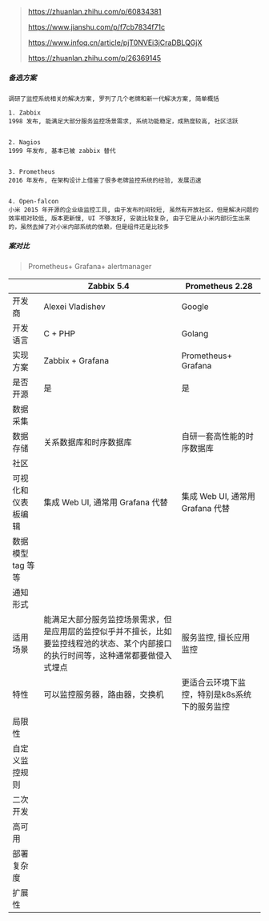 > https://zhuanlan.zhihu.com/p/60834381
>
> https://www.jianshu.com/p/f7cb7834f71c
>
> https://www.infoq.cn/article/pjT0NVEi3jCraDBLQGjX
>
> https://zhuanlan.zhihu.com/p/26369145

##### 备选方案

```
调研了监控系统相关的解决方案, 罗列了几个老牌和新一代解决方案, 简单概括

1. Zabbix
1998 发布, 能满足大部分服务监控场景需求, 系统功能稳定，成熟度较高, 社区活跃


2. Nagios
1999 年发布, 基本已被 zabbix 替代


3. Prometheus
2016 年发布, 在架构设计上借鉴了很多老牌监控系统的经验, 发展迅速


4. Open-falcon
小米 2015 年开源的企业级监控工具, 由于发布时间较短, 虽然有开放社区，但是解决问题的效率相对较低, 版本更新慢, UI 不够友好, 安装比较复杂, 由于它是从小米内部衍生出来的，虽然去掉了对小米内部系统的依赖，但是组件还是比较多
```

##### 案对比

> Prometheus+ Grafana+ alertmanager

|                    | Zabbix 5.4                                                   | Prometheus 2.28                               |
| ------------------ | ------------------------------------------------------------ | --------------------------------------------- |
| 开发商             | Alexei Vladishev                                             | Google                                        |
| 开发语言           | C + PHP                                                      | Golang                                        |
| 实现方案           | Zabbix + Grafana                                             | Prometheus+ Grafana                           |
| 是否开源           | 是                                                           | 是                                            |
| 数据采集           |                                                              |                                               |
| 数据存储           | 关系数据库和时序数据库                                       | 自研一套高性能的时序数据库                    |
| 社区               |                                                              |                                               |
| 可视化和仪表板编辑 | 集成 Web UI, 通常用 Grafana 代替                             | 集成 Web UI, 通常用 Grafana 代替              |
| 数据模型 tag 等等  |                                                              |                                               |
| 通知形式           |                                                              |                                               |
| 适用场景           | 能满足大部分服务监控场景需求，但是应用层的监控似乎并不擅长，比如要监控线程池的状态、某个内部接口的执行时间等，这种通常都要做侵入式埋点 | 服务监控, 擅长应用监控                        |
| 特性               | 可以监控服务器，路由器，交换机                               | 更适合云环境下监控，特别是k8s系统下的服务监控 |
| 局限性             |                                                              |                                               |
| 自定义监控规则     |                                                              |                                               |
| 二次开发           |                                                              |                                               |
| 高可用             |                                                              |                                               |
| 部署复杂度         |                                                              |                                               |
| 扩展性             |                                                              |                                               |

